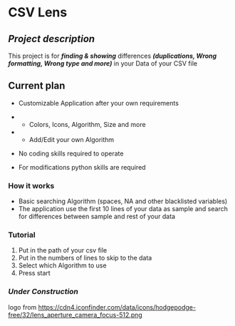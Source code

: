 # CSV Lens

## ***Project description***

This project is for ***finding & showing*** differences ***(duplications, Wrong formatting, Wrong type and more)*** in your Data of your CSV file

## Current plan 

* Customizable Application after your own requirements

* * Colors, Icons, Algorithm, Size and more

* * Add/Edit your own Algorithm

* No coding skills required to operate

* For modifications python skills are required

### How it works

* Basic searching Algorithm (spaces, NA and other blacklisted variables)
* The application use the first 10 lines of your data as sample and search for differences between sample and rest of your data

### Tutorial

1. Put in the path of your csv file
2. Put in the numbers of lines to skip to the data
3. Select which Algorithm to use
4. Press start

### *Under Construction*

logo from https://cdn4.iconfinder.com/data/icons/hodgepodge-free/32/lens_aperture_camera_focus-512.png
